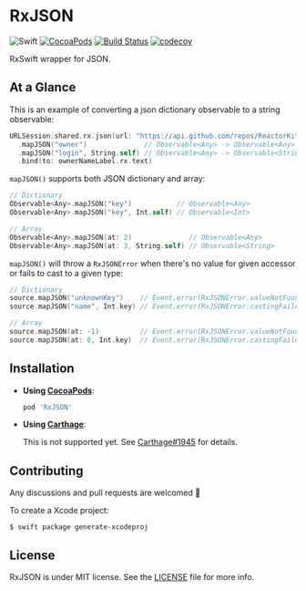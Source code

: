 # RxJSON

![Swift](https://img.shields.io/badge/Swift-4.0-orange.svg)
[![CocoaPods](http://img.shields.io/cocoapods/v/RxJSON.svg)](https://cocoapods.org/pods/RxJSON)
[![Build Status](https://travis-ci.org/devxoul/RxJSON.svg?branch=master)](https://travis-ci.org/devxoul/RxJSON)
[![codecov](https://img.shields.io/codecov/c/github/devxoul/RxJSON.svg)](https://codecov.io/gh/devxoul/RxJSON)

RxSwift wrapper for JSON.

## At a Glance

This is an example of converting a json dictionary observable to a string observable:

```swift
URLSession.shared.rx.json(url: "https://api.github.com/repos/ReactorKit/ReactorKit")
  .mapJSON("owner")              // Observable<Any> -> Observable<Any>
  .mapJSON("login", String.self) // Observable<Any> -> Observable<String>
  .bind(to: ownerNameLabel.rx.text)
```

`mapJSON()` supports both JSON dictionary and array:

```swift
// Dictionary
Observable<Any>.mapJSON("key")           // Observable<Any>
Observable<Any>.mapJSON("key", Int.self) // Observable<Int>

// Array
Observable<Any>.mapJSON(at: 2)              // Observable<Any>
Observable<Any>.mapJSON(at: 3, String.self) // Observable<String>
```

`mapJSON()` will throw a `RxJSONError` when there's no value for given accessor or fails to cast to a given type:

```swift
// Dictionary
source.mapJSON("unknownKey")    // Event.error(RxJSONError.valueNotFound)
source.mapJSON("name", Int.key) // Event.error(RxJSONError.castingFailed)

// Array
source.mapJSON(at: -1)          // Event.error(RxJSONError.valueNotFound)
source.mapJSON(at: 0, Int.key)  // Event.error(RxJSONError.castingFailed)
```

## Installation

* **Using [CocoaPods](https://cocoapods.org)**:

    ```ruby
    pod 'RxJSON'
    ```

* **Using [Carthage](https://github.com/Carthage/Carthage)**:


    This is not supported yet. See [Carthage#1945](https://github.com/Carthage/Carthage/pull/1945) for details.

## Contributing

Any discussions and pull requests are welcomed 💖

To create a Xcode project:

```console
$ swift package generate-xcodeproj
```

## License

RxJSON is under MIT license. See the [LICENSE](LICENSE) file for more info.
